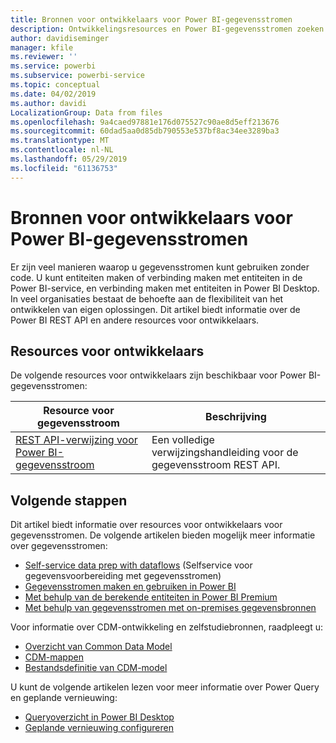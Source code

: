 ```yaml
---
title: Bronnen voor ontwikkelaars voor Power BI-gegevensstromen
description: Ontwikkelingsresources en Power BI-gegevensstromen zoeken
author: davidiseminger
manager: kfile
ms.reviewer: ''
ms.service: powerbi
ms.subservice: powerbi-service
ms.topic: conceptual
ms.date: 04/02/2019
ms.author: davidi
LocalizationGroup: Data from files
ms.openlocfilehash: 9a4caed97881e176d075527c90ae8d5eff213676
ms.sourcegitcommit: 60dad5aa0d85db790553e537bf8ac34ee3289ba3
ms.translationtype: MT
ms.contentlocale: nl-NL
ms.lasthandoff: 05/29/2019
ms.locfileid: "61136753"
---
```

# <a name="developer-resources-for-power-bi-dataflows"></a>Bronnen voor ontwikkelaars voor Power BI-gegevensstromen

Er zijn veel manieren waarop u gegevensstromen kunt gebruiken zonder code. U kunt entiteiten maken of verbinding maken met entiteiten in de Power BI-service, en verbinding maken met entiteiten in Power BI Desktop. In veel organisaties bestaat de behoefte aan de flexibiliteit van het ontwikkelen van eigen oplossingen. Dit artikel biedt informatie over de Power BI REST API en andere resources voor ontwikkelaars.


## <a name="developer-resources"></a>Resources voor ontwikkelaars

De volgende resources voor ontwikkelaars zijn beschikbaar voor Power BI-gegevensstromen:


| Resource voor gegevensstroom | Beschrijving |
| --- | --- |
| [REST API-verwijzing voor Power BI-gegevensstroom](https://go.microsoft.com/fwlink/?linkid=2047629)    | Een volledige verwijzingshandleiding voor de gegevensstroom REST API.|


## <a name="next-steps"></a>Volgende stappen

Dit artikel biedt informatie over resources voor ontwikkelaars voor gegevensstromen. De volgende artikelen bieden mogelijk meer informatie over gegevensstromen:

* [Self-service data prep with dataflows](service-dataflows-overview.md) (Selfservice voor gegevensvoorbereiding met gegevensstromen)
* [Gegevensstromen maken en gebruiken in Power BI](service-dataflows-create-use.md)
* [Met behulp van de berekende entiteiten in Power BI Premium](service-dataflows-computed-entities-premium.md)
* [Met behulp van gegevensstromen met on-premises gegevensbronnen](service-dataflows-on-premises-gateways.md)

Voor informatie over CDM-ontwikkeling en zelfstudiebronnen, raadpleegt u:
* [Overzicht van Common Data Model](https://docs.microsoft.com/powerapps/common-data-model/overview)
* [CDM-mappen](https://go.microsoft.com/fwlink/?linkid=2045304)
* [Bestandsdefinitie van CDM-model](https://go.microsoft.com/fwlink/?linkid=2045521)


U kunt de volgende artikelen lezen voor meer informatie over Power Query en geplande vernieuwing:
* [Queryoverzicht in Power BI Desktop](desktop-query-overview.md)
* [Geplande vernieuwing configureren](refresh-scheduled-refresh.md)



